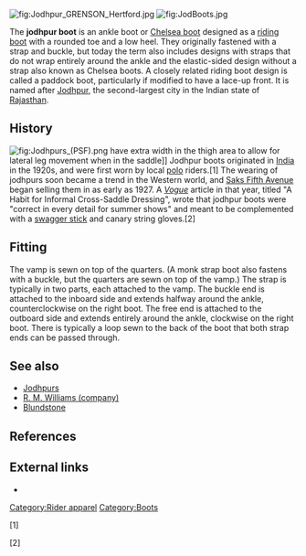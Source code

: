 ![](Jodhpur_GRENSON_Hertford.jpg "fig:Jodhpur_GRENSON_Hertford.jpg")
![](JodBoots.jpg "fig:JodBoots.jpg")

The **jodhpur boot** is an ankle boot or [Chelsea
boot](Chelsea_boot "wikilink") designed as a [riding
boot](riding_boot "wikilink") with a rounded toe and a low heel. They
originally fastened with a strap and buckle, but today the term also
includes designs with straps that do not wrap entirely around the ankle
and the elastic-sided design without a strap also known as Chelsea
boots. A closely related riding boot design is called a paddock boot,
particularly if modified to have a lace-up front. It is named after
[Jodhpur](Jodhpur "wikilink"), the second-largest city in the Indian
state of [Rajasthan](Rajasthan "wikilink").

## History

![](Jodhpurs_(PSF).png "fig:Jodhpurs_(PSF).png") have extra width in the
thigh area to allow for lateral leg movement when in the saddle\]\]
Jodhpur boots originated in [India](India "wikilink") in the 1920s, and
were first worn by local [polo](polo "wikilink") riders.[1] The wearing
of jodhpurs soon became a trend in the Western world, and [Saks Fifth
Avenue](Saks_Fifth_Avenue "wikilink") began selling them in as early as
1927. A *[Vogue](Vogue_(magazine) "wikilink")* article in that year,
titled "A Habit for Informal Cross-Saddle Dressing", wrote that jodhpur
boots were "correct in every detail for summer shows" and meant to be
complemented with a [swagger stick](swagger_stick "wikilink") and canary
string gloves.[2]

## Fitting

The vamp is sewn on top of the quarters. (A monk strap boot also fastens
with a buckle, but the quarters are sewn on top of the vamp.) The strap
is typically in two parts, each attached to the vamp. The buckle end is
attached to the inboard side and extends halfway around the ankle,
counterclockwise on the right boot. The free end is attached to the
outboard side and extends entirely around the ankle, clockwise on the
right boot. There is typically a loop sewn to the back of the boot that
both strap ends can be passed through.

## See also

-   [Jodhpurs](Jodhpurs "wikilink")
-   [R. M. Williams (company)](R._M._Williams_(company) "wikilink")
-   [Blundstone](Blundstone "wikilink")

## References

## External links

-

[Category:Rider apparel](Category:Rider_apparel "wikilink")
[Category:Boots](Category:Boots "wikilink")

[1]

[2]